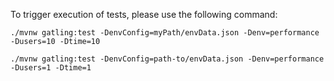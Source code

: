 To trigger execution of tests, please use the following command:

`./mvnw gatling:test -DenvConfig=myPath/envData.json -Denv=performance -Dusers=10 -Dtime=10`

`./mvnw gatling:test -DenvConfig=path-to/envData.json -Denv=performance -Dusers=1 -Dtime=1`
